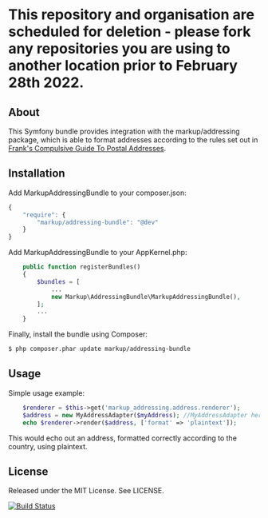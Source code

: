 # This repository and organisation are scheduled for deletion - please fork any repositories you are using to another location prior to February 28th 2022.

## About

This Symfony bundle provides integration with the markup/addressing package, which is able to format addresses according to the rules set out in [Frank's Compulsive Guide To Postal Addresses](http://www.columbia.edu/~fdc/postal/).

## Installation

Add MarkupAddressingBundle to your composer.json:

```js
{
    "require": {
        "markup/addressing-bundle": "@dev"
    }
}
```

Add MarkupAddressingBundle to your AppKernel.php:

```php
    public function registerBundles()
    {
        $bundles = [
            ...
            new Markup\AddressingBundle\MarkupAddressingBundle(),
        ];
        ...
    }
```

Finally, install the bundle using Composer:

```bash
$ php composer.phar update markup/addressing-bundle
```

## Usage

Simple usage example:

```php
    $renderer = $this->get('markup_addressing.address.renderer');
    $address = new MyAddressAdapter($myAddress); //MyAddressAdapter here wraps a different address definition and makes it implement Markup\Addressing\AddressInterface
    echo $renderer->render($address, ['format' => 'plaintext']);
```

This would echo out an address, formatted correctly according to the country, using plaintext.

## License

Released under the MIT License. See LICENSE.

[![Build Status](https://api.travis-ci.org/usemarkup/AddressingBundle.png?branch=master)](http://travis-ci.org/usemarkup/AddressingBundle)
